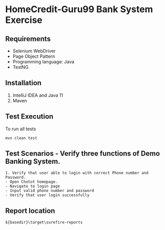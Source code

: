# HomeCredit-Guru99 Bank System Exercise

## Requirements
- Selenium WebDriver
- Page Object Pattern
- Programming language: Java
- TestNG

## Installation
1. IntelliJ IDEA and Java 11
2. Maven

## Test Execution
To run all tests
```
mvn clean test
```

## Test Scenarios - Verify three functions of Demo Banking System.
```
1. Verify that user able to login with correct Phone number and Password.
- Open Chotot homepage.
- Navigate to login page
- Input valid phone number and password
- Verify that user login successfully
 ```

## Report location
```
${basedir}\target\surefire-reports
```
 